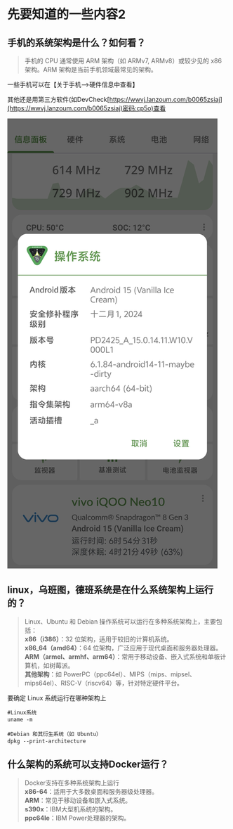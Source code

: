 
# 先要知道的一些内容2

## **手机的系统架构是什么？如何看？**

> 手机的 CPU 通常使用 ARM 架构（如 ARMv7, ARMv8）或较少见的 x86 架构。ARM 架构是当前手机领域最常见的架构。

一些手机可以在【关于手机-->硬件信息中查看】

其他还是用第三方软件(如DevCheck[https://wwvj.lanzoum.com/b0065zsiaj](https://wwvj.lanzoum.com/b0065zsiaj)密码:cp5o)查看

![Image](https://raw.githubusercontent.com/MyMaskKing/MyMaskKing.github.io/main/assets/images/安卓手机安装PC或Linux(含内网穿透)/img_92d8ba81cd.jpg)

## **linux，乌班图，德班系统是在什么系统架构上运行的？**

> Linux、Ubuntu 和 Debian 操作系统可以运行在多种系统架构上，主要包括：  
> **x86（i386）**：32 位架构，适用于较旧的计算机系统。  
> **x86_64（amd64）**：64 位架构，广泛应用于现代桌面和服务器处理器。  
> **ARM（armel、armhf、arm64）**：常用于移动设备、嵌入式系统和单板计算机，如树莓派。  
> **其他架构**：如 PowerPC（ppc64el）、MIPS（mips、mipsel、mips64el）、RISC-V（riscv64）等，针对特定硬件平台。

要确定 Linux 系统运行在哪种架构上

```
#Linux系统
uname -m

#Debian 和其衍生系统（如 Ubuntu）
dpkg --print-architecture
```

## **什么架构的系统可以支持Docker运行？**

> Docker支持在多种系统架构上运行  
> **x86-64**：适用于大多数桌面和服务器级处理器。  
> **ARM**：常见于移动设备和嵌入式系统。  
> **s390x**：IBM大型机系统的架构。  
> **ppc64le**：IBM Power处理器的架构。
<!--stackedit_data:
eyJoaXN0b3J5IjpbMjM0MjQzMjkxXX0=
-->
